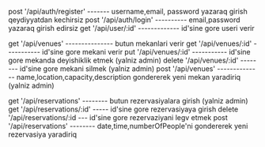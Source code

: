 

post '/api/auth/register' ------- username,email, password yazaraq girish qeydiyyatdan kechirsiz
post '/api/auth/login' ---------- email,password yazaraq girish edirsiz
get '/api/user/:id' ------------- id'sine gore useri verir


get '/api/venues' --------------- butun mekanlari verir
get '/api/venues/:id' ----------- id'sine gore mekani verir
put '/api/venues/:id' ----------- id'sine gore mekanda deyishiklik etmek (yalniz admin)
delete '/api/venues/:id' -------- id'sine gore mekani silmek (yalniz admin)
post '/api/venues' -------------- name,location,capacity,description gondererek yeni mekan yaradiriq (yalniz admin)


get '/api/reservations'  -------- butun rezervasiyalara girish (yalniz admin)
get '/api/reservations/:id' ----- id'sine gore rezervasiyaya girish
delete '/api/reservations/:id --- id'sine gore rezervaziyani legv etmek
post '/api/reservations' -------- date,time,numberOfPeople'ni gondererek yeni rezervasiya yaradiriq

